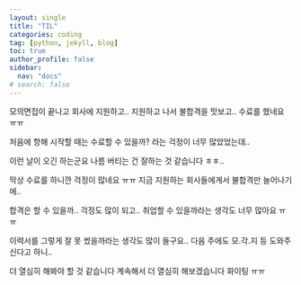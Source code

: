 ```yaml
---
layout: single
title: "TIL"
categories: coding
tag: [python, jekyll, blog]
toc: true
author_profile: false
sidebar:
  nav: "docs"
# search: false
---
```


모의면접이 끝나고 회사에 지원하고.. 지원하고 나서 불합격을 맛보고.. 수료를 했네요 ㅠㅠ

처음에 항해 시작할 때는 수료할 수 있을까? 라는 걱정이 너무 많았었는데..

이런 날이 오긴 하는군요 나름 버티는 건 잘하는 것 같습니다 ㅎㅎ..

막상 수료를 하니깐 걱정이 많네요 ㅠㅠ 지금 지원하는 회사들에게서 불합격만 늘어나기에..

합격은 할 수 있을까.. 걱정도 많이 되고.. 취업할 수 있을까라는 생각도 너무 많아요 ㅠㅠ

이력서를 그렇게 잘 못 썼을까라는 생각도 많이 들구요.. 다음 주에도 모.각.지 등 도와주신다고 하니..

더 열심히 해봐야 할 것 같습니다 계속해서 더 열심히 해보겠습니다 화이팅 ㅠㅠ
